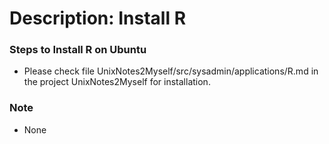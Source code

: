 # Description: Install R

### Steps to Install R on Ubuntu
* Please check file UnixNotes2Myself/src/sysadmin/applications/R.md in the project UnixNotes2Myself for installation.

### Note
* None
